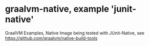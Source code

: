 # graalvm-native, example 'junit-native'
GraalVM Examples, Native Image being tested with JUnit-Native, see https://github.com/graalvm/native-build-tools

